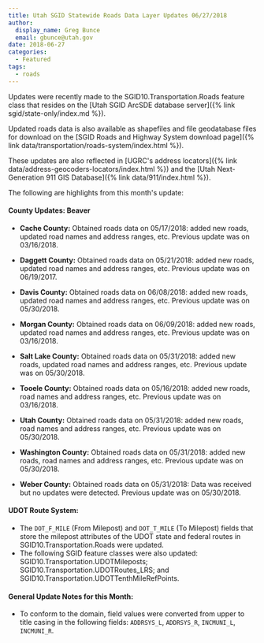 ```yaml
---
title: Utah SGID Statewide Roads Data Layer Updates 06/27/2018
author:
  display_name: Greg Bunce
  email: gbunce@utah.gov
date: 2018-06-27
categories:
  - Featured
tags:
  - roads
---
```


Updates were recently made to the SGID10.Transportation.Roads feature class that resides on the [Utah SGID ArcSDE database server]({% link sgid/state-only/index.md %}).

Updated roads data is also available as shapefiles and file geodatabase files for download on the [SGID Roads and Highway System download page]({% link data/transportation/roads-system/index.html %}).

These updates are also reflected in [UGRC's address locators]({% link data/address-geocoders-locators/index.html %}) and the [Utah Next-Generation 911 GIS Database]({% link data/911/index.html %}).


The following are highlights from this month's update:

#### County Updates: Beaver

- **Cache County:** Obtained roads data on 05/17/2018: added new roads, updated road names and address ranges, etc. Previous update was on 03/16/2018.

- **Daggett County:** Obtained roads data on 05/21/2018: added new roads, updated road names and address ranges, etc. Previous update was on 06/19/2017.

- **Davis County:** Obtained roads data on 06/08/2018: added new roads, updated road names and address ranges, etc. Previous update was on 05/30/2018.

- **Morgan County:** Obtained roads data on 06/09/2018: added new roads, updated road names and address ranges, etc. Previous update was on 03/16/2018.

- **Salt Lake County:** Obtained roads data on  05/31/2018: added new roads, updated road names and address ranges, etc. Previous update was on 05/30/2018.

- **Tooele County:** Obtained roads data on 05/16/2018: added new roads, road names and address ranges, etc. Previous update was on 03/16/2018.

- **Utah County:** Obtained roads data on 05/31/2018: added new roads, road names and address ranges, etc. Previous update was on 05/30/2018.

- **Washington County:** Obtained roads data on 05/31/2018: added new roads, road names and address ranges, etc. Previous update was on 05/30/2018.

- **Weber County:** Obtained roads data on 05/31/2018: Data was received but no updates were detected. Previous update was on 05/30/2018.

#### UDOT Route System:

- The `DOT_F_MILE` (From Milepost) and `DOT_T_MILE` (To Milepost) fields that store the milepost attributes of the UDOT state and federal routes in SGID10.Transportation.Roads were updated.
- The following SGID feature classes were also updated: SGID10.Transportation.UDOTMileposts; SGID10.Transportation.UDOTRoutes_LRS; and SGID10.Transportation.UDOTTenthMileRefPoints.

#### General Update Notes for this Month:
- To conform to the domain, field values were converted from upper to title casing in the following fields: `ADDRSYS_L`, `ADDRSYS_R`, `INCMUNI_L`, `INCMUNI_R`.
